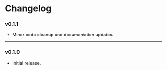 # Changelog

### v0.1.1

- Minor code cleanup and documentation updates.

---

### v0.1.0

- Initial release.
